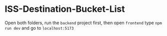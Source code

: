 # ISS-Destination-Bucket-List

Open both folders, run the ```backend``` project first, then open ```frontend``` type ```npm run dev``` and go to ```localhost:5173```
